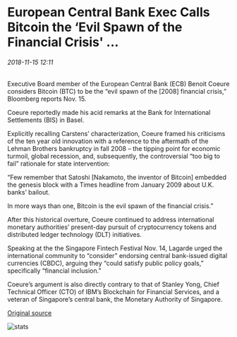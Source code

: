 # European Central Bank Exec Calls Bitcoin the ‘Evil Spawn of the Financial Crisis' ...

###### 2018-11-15 12:11

Executive Board member of the European Central Bank (ECB) Benoit Coeure considers Bitcoin (BTC) to be the “evil spawn of the \[2008\] financial crisis,” Bloomberg reports Nov. 15.

Coeure reportedly made his acid remarks at the Bank for International Settlements (BIS) in Basel.

Explicitly recalling Carstens’ characterization, Coeure framed his criticisms of the ten year old innovation with a reference to the aftermath of the Lehman Brothers bankruptcy in fall 2008 – the tipping point for economic turmoil, global recession, and, subsequently, the controversial “too big to fail” rationale for state intervention:

“Few remember that Satoshi \[Nakamoto, the inventor of Bitcoin\] embedded the genesis block with a Times headline from January 2009 about U.K. banks’ bailout.

In more ways than one, Bitcoin is the evil spawn of the financial crisis.”

After this historical overture, Coeure continued to address international monetary authorities’ present-day pursuit of cryptocurrency tokens and distributed ledger technology (DLT) initiatives.

Speaking at the the Singapore Fintech Festival Nov. 14, Lagarde urged the international community to “consider” endorsing central bank-issued digital currencies (CBDC), arguing they “could satisfy public policy goals,” specifically “financial inclusion.”

Coeure’s argument is also directly contrary to that of Stanley Yong, Chief Technical Officer (CTO) of IBM’s Blockchain for Financial Services, and a veteran of Singapore’s central bank, the Monetary Authority of Singapore.

[Original source](https://cointelegraph.com/news/european-central-bank-exec-calls-bitcoin-the-evil-spawn-of-the-financial-crisis)

![stats](https://c.statcounter.com/11760860/0/a89fa40b/1/ "stats")